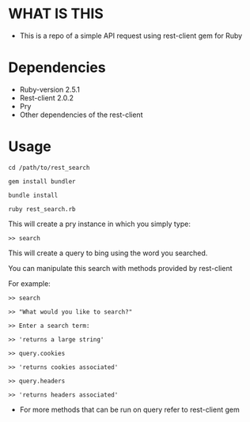 # WHAT IS THIS

* This is a repo of a simple API request using rest-client gem for Ruby


# Dependencies
  
* Ruby-version 2.5.1
* Rest-client 2.0.2
* Pry
* Other dependencies of the rest-client


# Usage


    cd /path/to/rest_search
    
    gem install bundler
    
    bundle install

    ruby rest_search.rb

<p>This will create a pry instance in which you simply type: </p>

    >> search

<p> This will create a query to bing using the word you searched. </p>

<p> You can manipulate this search with methods provided by rest-client </p>

<p> For example: </p>

    >> search

    >> "What would you like to search?"

    >> Enter a search term:

    >> 'returns a large string'

    >> query.cookies

    >> 'returns cookies associated'

    >> query.headers

    >> 'returns headers associated'

* For more methods that can be run on query refer to rest-client gem
    
    


